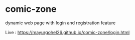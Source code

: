 # comic-zone
dynamic web page with login and registration feature

Live : https://mayurgohel26.github.io/comic-zone/login.html
